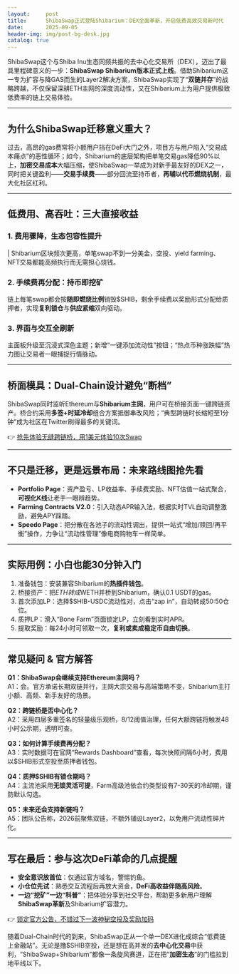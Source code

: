 ```yaml
---
layout:     post
title:      ShibaSwap正式登陆Shibarium：DEX全面革新，开启低费高效交易新时代
date:       2025-09-05
header-img: img/post-bg-desk.jpg
catalog: true
---
```


ShibaSwap这个与Shiba Inu生态同频共振的去中心化交易所（DEX），迈出了最具里程碑意义的一步：**ShibaSwap Shibarium版本正式上线**。借助Shibarium这一专为扩容与降GAS而生的Layer2解决方案，ShibaSwap实现了“**双链并存**”的战略跨越，不仅保留深耕ETH主网的深度流动性，又在Shibarium上为用户提供极致低费率的链上交易体验。

---

## 为什么ShibaSwap迁移意义重大？

过去，高昂的gas费常将小额用户挡在DeFi大门之外，项目方与用户陷入“交易成本痛点”的恶性循环；如今，Shibarium的底层架构把单笔交易gas降低90%以上，**加密交易成本**大幅压缩，使ShibaSwap一举成为对新手最友好的DEX之一，同时把关键盈利——**交易手续费**——部分回流至持币者，**再辅以代币燃烧机制**，最大化社区红利。

---

## 低费用、高吞吐：三大直接收益

### 1. 费用骤降，生态包容性提升
| Shibarium区块频次更高，单笔swap不到一分美金，空投、yield farming、NFT交易都能高频执行而无需担心烧钱。

### 2. 手续费再分配：持币即挖矿
链上每笔swap都会按**随即燃烧比例**销毁$SHIB，剩余手续费以奖励形式分配给质押者，实现**复利锁仓**与**供应紧缩**双向驱动。

### 3. 界面与交互全刷新
主面板升级至沉浸式深色主题；新增“一键添加流动性”按钮；“热点币种涨跌幅”热力图让交易者一眼捕捉行情脉动。

---

## 桥面模具：Dual-Chain设计避免“断档”

ShibaSwap同时监听Ethereum与**Shibarium主网**，用户可在桥接页面一键跨链资产。桥合约采用**多签+时延冷却**组合方案抵御串改风险；“典型跨链时长缩短至1分钟”成为社区在Twitter刷得最多的关键词。

👉 [抢先体验无缝跨链桥，用1美元体验10次Swap](https://okxdog.com/)

---

## 不只是迁移，更是远景布局：未来路线图抢先看

- **Portfolio Page**：资产盈亏、LP收益率、手续费奖励、NFT估值一站式聚合，**可视化K线**让老手一眼辨趋势。  
- **Farming Contracts V2.0**：引入动态APR输入法，根据实时TVL自动调整激励，避免APY踩踏。  
- **Speedo Page**：把分散在各池子的流动性调出，提供一站式“增加/赎回/再平衡”操作，力争让“流动性管理”像电商购物车一样简单。

---

## 实际用例：小白也能30分钟入门

1. 准备钱包：安装兼容Shibarium的**热插件钱包**。  
2. 桥接资产：把$ETH转成$WETH并桥到Shibarium，确认0.1 USDT的gas。  
3. 首次添加LP：选择$SHIB-USDC流动性对，点击“zap in”，自动转成50:50仓位。  
4. 质押LP：滑入“Bone Farm”页面锁定LP，立刻看到实时APR。  
5. 提取奖励：每24小时可领取一次，**复利或卖成稳定币自由切换**。

---

## 常见疑问 & 官方解答

**Q1：ShibaSwap会继续支持Ethereum主网吗？**  
A1：会。官方承诺长期双链并行，主网大宗交易与高端策略不变，Shibarium主打小额、高频、新手友好的场景。

**Q2：跨链桥是否中心化？**  
A2：采用四层多重签名的轻量级乐观桥，8/12阈值治理，任何大额跨链将触发48小时公示期，透明可查。

**Q3：如何计算手续费再分配？**  
A3：实时数据可在官网“Rewards Dashboard”查看，每次快照间隔6小时，费用以$SHIB形式空投至质押者钱包。

**Q4：质押$SHIB有锁仓期吗？**  
A4：主流池采用**无锁灵活可提**，Farm高级池依合约类型设有7-30天的冷却期，谨防默认勾选。

**Q5：未来还会支持新链吗？**  
A5：团队公告称，2026前聚焦双链，不额外铺设Layer2，以免用户流动性碎片化。

---

## 写在最后：参与这次DeFi革命的几点提醒

- **安全意识放首位**：仅通过官方域名，警惕钓鱼。  
- **小仓位先试**：熟悉交互流程后再放大资金，**DeFi高收益伴随高风险**。  
- **一边“挖矿”一边“科普”**：把体验分享到社交平台，帮助更多新用户理解**ShibaSwap革新**及Shibarium扩容潜力。

👉 [锁定官方公告，不错过下一波神秘空投及奖励加码](https://okxdog.com/)

随着Dual-Chain时代的到来，ShibaSwap正从一个单一DEX进化成综合“低费链上金融站”。无论是撸$SHIB空投，还是想在高并发的**去中心化交易**中获利，“ShibaSwap+Shibarium”都像一条旋风赛道，正在把“**加密生态**”的门槛拉到地平线以下。